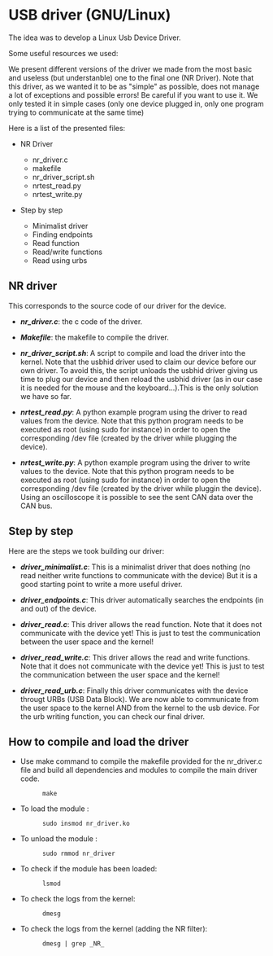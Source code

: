 # USB driver (GNU/Linux)

The idea was to develop a Linux Usb Device Driver.

Some useful resources we used:

We present different versions of the driver we made from the most basic and useless (but understanble) one to the final one (NR Driver). 
Note that this driver, as we wanted it to be as "simple" as possible, does not manage a lot of exceptions and possible errors! Be careful if you want to use it.
We only tested it in simple cases (only one device plugged in, only one program trying to communicate at the same time)

Here is a list of the presented files: 

- NR Driver
    - nr_driver.c
    - makefile
    - nr_driver_script.sh
    - nrtest_read.py
    - nrtest_write.py

- Step by step
    - Minimalist driver
    - Finding endpoints
    - Read function
    - Read/write functions
    - Read using urbs


## NR driver

This corresponds to the source code of our driver for the device.

- ***nr_driver.c***: the c code of the driver.

- ***Makefile***: the makefile to compile the driver.

- ***nr_driver_script.sh***: A script to compile and load the driver into the kernel. Note that the usbhid driver used to claim our device before our own driver. To avoid this, the script unloads the usbhid driver giving us time to plug our device and then reload the usbhid driver (as in our case it is needed for the mouse and the keyboard...).This is the only solution we have so far.

- ***nrtest_read.py***: A python example program using the driver to read values from the device. Note that this python program needs to be executed as root (using sudo for instance) in order to open the corresponding /dev file (created by the driver while plugging the device).

- ***nrtest_write.py***: A python example program using the driver to write values to the device. Note that this python program needs to be executed as root (using sudo for instance) in order to open the corresponding /dev file (created by the driver while pluggin the device). Using an oscilloscope it is possible to see the sent CAN data over the CAN bus. 


## Step by step

Here are the steps we took building our driver:

- ***driver_minimalist.c***: This is a minimalist driver that does nothing (no read neither write functions to communicate with the device) But it is a good starting point to write a more useful driver.

- ***driver_endpoints.c***: This driver automatically searches the endpoints (in and out) of the device.

- ***driver_read.c***: This driver allows the read function. Note that it does not communicate with the device yet! This is just to test the communication between the user space and the kernel!

- ***driver_read_write.c***: This driver allows the read and write functions. Note that it does not communicate with the device yet! This is just to test the communication between the user space and the kernel!

- ***driver_read_urb.c***: Finally this driver communicates with the device througt URBs (USB Data Block). We are now able to communicate from the user space to the kernel AND from the kernel to the usb device. For the urb writing function, you can check our final driver.

## How to compile and load the driver

* Use make command to compile the makefile provided for the nr_driver.c file and build all dependencies and modules to compile the main driver code.

            make

* To load the module : 
            
            sudo insmod nr_driver.ko

* To unload the module : 

            sudo rmmod nr_driver

* To check if the module has been loaded: 
            
            lsmod

* To check the logs from the kernel: 

            dmesg

* To check the logs from the kernel (adding the NR filter): 
            
            dmesg | grep _NR_
